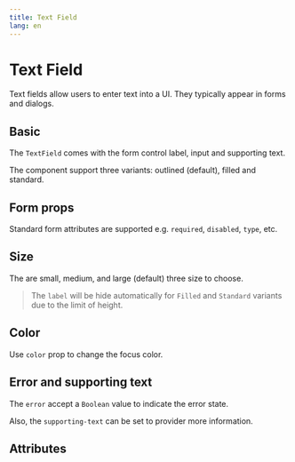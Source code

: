 ```yaml
---
title: Text Field
lang: en
---
```


<script setup lang="ts">
  import props from "../../../example/text-field/description/en-props.ts";
</script>

# Text Field

Text fields allow users to enter text into a UI. They typically appear in forms and dialogs.

## Basic

The `TextField` comes with the form control label, input and supporting text.

The component support three variants: outlined (default), filled and standard.

<demo src="../../../example/text-field/basic.vue"></demo>

## Form props

Standard form attributes are supported e.g. `required`, `disabled`, `type`, etc.

<demo src="../../../example/text-field/form-props.vue"></demo>

## Size

The are small, medium, and large (default) three size to choose.

<demo src="../../../example/text-field/size.vue"></demo>

> The `label` will be hide automatically for `Filled` and `Standard` variants due to the limit of height.

## Color

Use `color` prop to change the focus color.

<demo src="../../../example/text-field/color.vue"></demo>

## Error and supporting text

The `error` accept a `Boolean` value to indicate the error state.

Also, the `supporting-text` can be set to provider more information.

<demo src="../../../example/text-field/error.vue"></demo>

## Attributes

<table-block type="propsEn" :data="props"></table-block>
